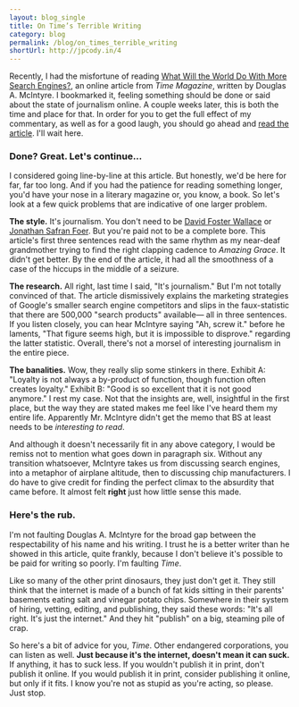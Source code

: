 ```yaml
---
layout: blog_single
title: On Time’s Terrible Writing
category: blog
permalink: /blog/on_times_terrible_writing
shortUrl: http://jpcody.in/4
---
```

<p>Recently, I had the misfortune of reading <a href="http://www.time.com/time/business/article/0,8599,1899804,00.html">What Will the World Do With More Search Engines?</a>, an online article from <em>Time Magazine</em>, written by Douglas A. McIntyre. I bookmarked it, feeling something should be done or said about the state of journalism online. A couple weeks later, this is both the time and place for that. In order for you to get the full effect of my commentary, as well as for a good laugh, you should go ahead and <a href="http://www.time.com/time/business/article/0,8599,1899804,00.html">read the article</a>. I'll wait here.</p>
<h3>Done? Great. Let's continue...</h3>
<p>I considered going line-by-line at this article. But honestly, we'd be here for far, far too long. And if you had the patience for reading something longer, you'd have your nose in a literary magazine or, you know, a book. So let's look at a few quick problems that are indicative of one larger problem.</p>
<p><strong>The style.</strong> It's journalism. You don't need to be <a href="http://en.wikipedia.org/wiki/David_Foster_Wallace">David Foster Wallace</a> or <a href="http://en.wikipedia.org/wiki/Jonathan_safran_foer">Jonathan Safran Foer</a>. But you're paid not to be a complete bore. This article's first three sentences read with the same rhythm as my near-deaf grandmother trying to find the right clapping cadence to <em>Amazing Grace</em>. It didn't get better. By the end of the article, it had all the smoothness of a case of the hiccups in the middle of a seizure.</p>
<p><strong>The research.</strong> All right, last time I said, "It's journalism." But I'm not totally convinced of that. The article dismissively explains the marketing strategies of Google's smaller search engine competitors and slips in the faux-statistic that there are 500,000 "search products" available&mdash; all in three sentences. If you listen closely, you can hear McIntyre saying "Ah, screw it." before he laments, "That figure seems high, but it is impossible to disprove." regarding the latter statistic. Overall, there's not a morsel of interesting journalism in the entire piece.</p>
<p><strong>The banalities.</strong> Wow, they really slip some stinkers in there. Exhibit A: "Loyalty is not always a by-product of function, though function often creates loyalty." Exhibit B: "Good is so excellent that it is not good anymore." I rest my case. Not that the insights are, well, insightful in the first place, but the way they are stated makes me feel like I've heard them my entire life. Apparently Mr. McIntyre didn't get the memo that BS at least needs to be <em>interesting to read</em>.</p>
<p>And although it doesn't necessarily fit in any above category, I would be remiss not to mention what goes down in paragraph six. Without any transition whatsoever, McIntyre takes us from discussing search engines, into a metaphor of airplane altitude, then to discussing chip manufacturers. I do have to give credit for finding the perfect climax to the absurdity that came before. It almost felt <strong>right</strong> just how little sense this made.</p>
<h3>Here's the rub.</h3>
<p>I'm not faulting Douglas A. McIntyre for the broad gap between the respectability of his name and his writing. I trust he is a better writer than he showed in this article, quite frankly, because I don't believe it's possible to be paid for writing so poorly. I'm faulting <em>Time</em>.</p>
<p>Like so many of the other print dinosaurs, they just don't get it. They still think that the internet is made of a bunch of fat kids sitting in their parents' basements eating salt and vinegar potato chips. Somewhere in their system of hiring, vetting, editing, and publishing, they said these words: "It's all right. It's just the internet." And they hit "publish" on a big, steaming pile of crap.</p>
<p>So here's a bit of advice for you, <em>Time</em>. Other endangered corporations, you can listen as well. <strong>Just because it's the internet, doesn't mean it can suck.</strong> If anything, it has to suck less. If you wouldn't publish it in print, don't publish it online. If you would publish it in print, consider publishing it online, but only if it fits. I know you're not as stupid as you're acting, so please. Just stop.</p>